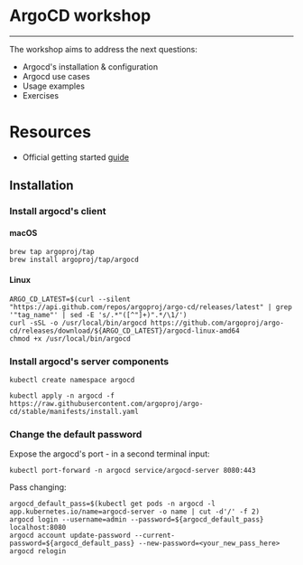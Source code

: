 # ArgoCD workshop
-----

The workshop aims to address the next questions:

* Argocd's installation & configuration
* Argocd use cases
* Usage examples
* Exercises

# Resources

* Official getting started [guide](https://argoproj.github.io/argo-cd/getting_started/)

## Installation

### Install argocd's client

#### macOS

```
brew tap argoproj/tap
brew install argoproj/tap/argocd
```

#### Linux

```
ARGO_CD_LATEST=$(curl --silent "https://api.github.com/repos/argoproj/argo-cd/releases/latest" | grep '"tag_name"' | sed -E 's/.*"([^"]+)".*/\1/')
curl -sSL -o /usr/local/bin/argocd https://github.com/argoproj/argo-cd/releases/download/${ARGO_CD_LATEST}/argocd-linux-amd64
chmod +x /usr/local/bin/argocd
```

### Install argocd's server components

```
kubectl create namespace argocd

kubectl apply -n argocd -f https://raw.githubusercontent.com/argoproj/argo-cd/stable/manifests/install.yaml
```


### Change the default password

Expose the argocd's port - in a second terminal input:

```
kubectl port-forward -n argocd service/argocd-server 8080:443
```

Pass changing:
```
argocd_default_pass=$(kubectl get pods -n argocd -l app.kubernetes.io/name=argocd-server -o name | cut -d'/' -f 2)
argocd login --username=admin --password=${argocd_default_pass} localhost:8080
argocd account update-password --current-password=${argocd_default_pass} --new-password=<your_new_pass_here>
argocd relogin
```
